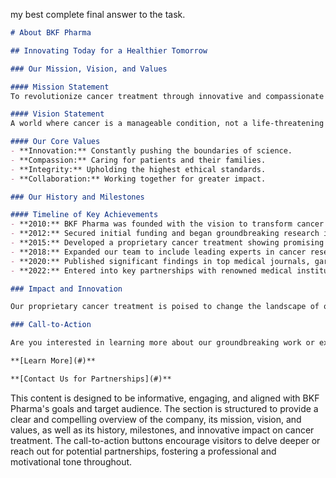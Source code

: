 my best complete final answer to the task.

```markdown
# About BKF Pharma

## Innovating Today for a Healthier Tomorrow

### Our Mission, Vision, and Values

#### Mission Statement
To revolutionize cancer treatment through innovative and compassionate solutions.

#### Vision Statement
A world where cancer is a manageable condition, not a life-threatening disease.

#### Our Core Values
- **Innovation:** Constantly pushing the boundaries of science.
- **Compassion:** Caring for patients and their families.
- **Integrity:** Upholding the highest ethical standards.
- **Collaboration:** Working together for greater impact.

### Our History and Milestones

#### Timeline of Key Achievements
- **2010:** BKF Pharma was founded with the vision to transform cancer treatment.
- **2012:** Secured initial funding and began groundbreaking research in oncology.
- **2015:** Developed a proprietary cancer treatment showing promising results in early trials.
- **2018:** Expanded our team to include leading experts in cancer research and treatment.
- **2020:** Published significant findings in top medical journals, garnering international attention.
- **2022:** Entered into key partnerships with renowned medical institutions to further our research.

### Impact and Innovation

Our proprietary cancer treatment is poised to change the landscape of oncology, offering hope and better outcomes for patients worldwide. By focusing on cutting-edge technology and innovative approaches, we are committed to making a significant impact on the lives of those affected by cancer.

### Call-to-Action

Are you interested in learning more about our groundbreaking work or exploring potential partnerships? 

**[Learn More](#)**

**[Contact Us for Partnerships](#)**
```

This content is designed to be informative, engaging, and aligned with BKF Pharma's goals and target audience. The section is structured to provide a clear and compelling overview of the company, its mission, vision, and values, as well as its history, milestones, and innovative impact on cancer treatment. The call-to-action buttons encourage visitors to delve deeper or reach out for potential partnerships, fostering a professional and motivational tone throughout.